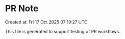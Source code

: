 # PR Note

Created at: Fri 17 Oct 2025 07:19:27 UTC

This file is generated to support testing of PR workflows.
